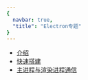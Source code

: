 ```yaml
---
{
  navbar: true,
  "title": "Electron专题"
}
---
```




- [介绍](./介绍.md)
- [快速搭建](./快速搭建.md)
- [主进程与渲染进程通信](./主进程与渲染进程通信.md)

